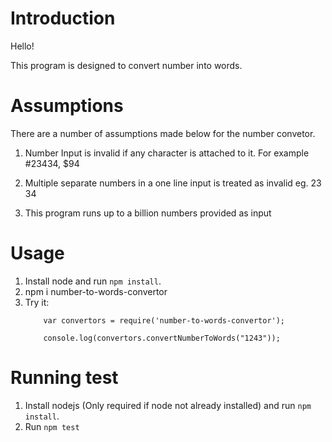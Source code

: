 # Introduction
Hello!

This program is designed to convert number into words.

# Assumptions
There are a number of assumptions made below for the number convetor. 

1. Number Input is invalid if any character is attached to it. For example #23434, $94

2. Multiple separate numbers in a one line input is treated as invalid eg. 23 34

3. This program runs up to a billion numbers provided as input

# Usage

1. Install node and run `npm install`. 
2. npm i number-to-words-convertor
3. Try it: 
    ```
        var convertors = require('number-to-words-convertor');

        console.log(convertors.convertNumberToWords("1243"));

    ```

# Running test

1. Install nodejs (Only required if node not already installed) and run `npm install`. 
2. Run `npm test`
